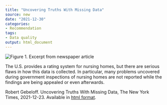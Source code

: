 ```yaml
---
title: "Uncovering Truths With Missing Data"
source: new
date: "2021-12-30"
categories:
- Recommendation
tags:
- Data quality
output: html_document
---
```


![Figure 1. Excerpt from newspaper article](http://www.pmean.com/new-images/21/rating-nursing-homes-01.png)

<div class="notes">

The U.S. provides a rating system for nursing homes, but there are serious flaws in how this data is collected. In particular, many problems uncovered during government inspections of nursing homes are not reported while the findings are being appealed or even afterwards.

Robert Gebeloff. Uncovering Truths With Missing Data, The New York Times, 2021-12-23. Available in [html format][geb1].

[geb1]: https://www.nytimes.com/2021/12/23/insider/uncovering-truths-with-missing-data.html

</div>
